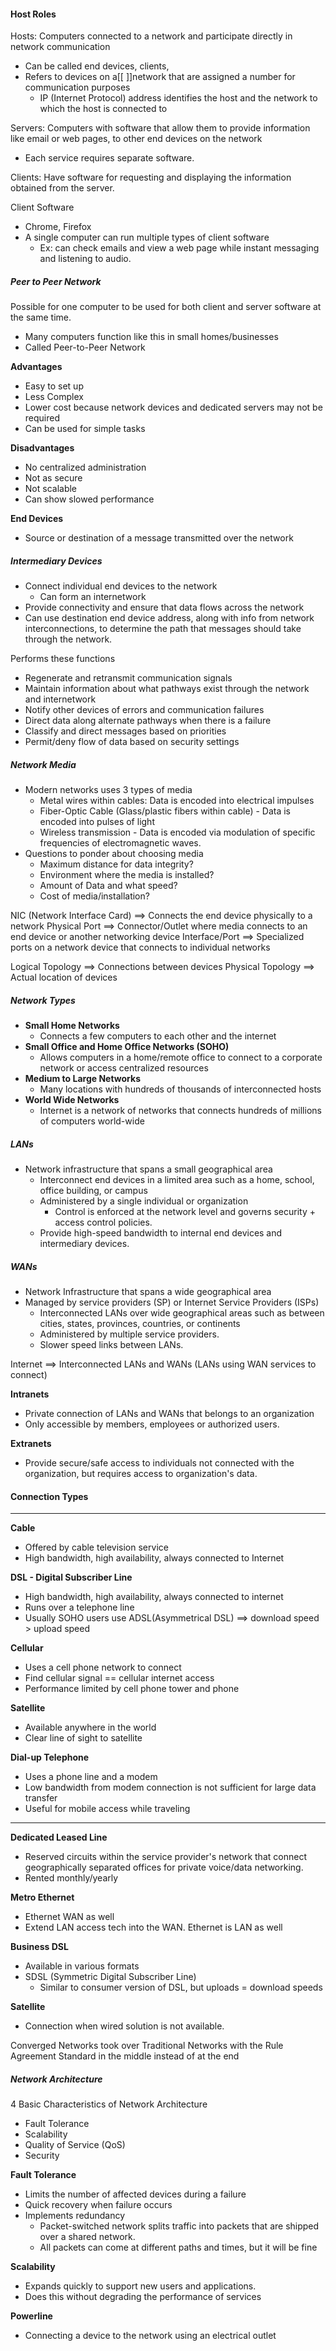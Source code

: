 #### Host Roles

Hosts: Computers connected to a network and participate directly in network communication
- Can be called end devices, clients,
- Refers to devices on a[[ ]]network that are assigned a number for communication purposes
	- IP (Internet Protocol) address identifies the host and the network to which the host is connected to

Servers: Computers with software that allow them to provide information like email or web pages, to other end devices on the network
- Each service requires separate software. 

Clients: Have software for requesting and displaying the information obtained from the server.



Client Software 
- Chrome, Firefox
- A single computer can run multiple types of client software
	- Ex: can check emails and view a web page while instant messaging and listening to audio.


##### Peer to Peer Network
Possible for one computer to be used for both client and server software at the same time. 
- Many computers function like this in small homes/businesses
- Called Peer-to-Peer Network

**Advantages**
- Easy to set up
- Less Complex
- Lower cost because network devices and dedicated servers may not be required
- Can be used for simple tasks

**Disadvantages**
- No centralized administration
- Not as secure
- Not scalable
- Can show slowed performance

**End Devices**
- Source or destination of a message transmitted over the network


##### Intermediary Devices
- Connect individual end devices to the network
	- Can form an internetwork
- Provide connectivity and ensure that data flows across the network
- Can use destination end device address, along with info from network interconnections, to determine the path that messages should take through the network.



Performs these functions
- Regenerate and retransmit communication signals
- Maintain information about what pathways exist through the network and internetwork
- Notify other devices of errors and communication failures
- Direct data along alternate pathways when there is a failure
- Classify and direct messages based on priorities
- Permit/deny flow of data based on security settings

##### Network Media
- Modern networks uses 3 types of media
	- Metal wires within cables: Data is encoded into electrical impulses
	- Fiber-Optic Cable (Glass/plastic fibers within cable) - Data is encoded into pulses of light
	- Wireless transmission - Data is encoded via modulation of specific frequencies of electromagnetic waves.
- Questions to ponder about choosing media
	- Maximum distance for data integrity?
	- Environment where the media is installed?
	- Amount of Data and what speed?
	- Cost of media/installation?

NIC (Network Interface Card) ==> Connects the end device physically to a network
Physical Port ==> Connector/Outlet where media connects to an end device or another networking device
Interface/Port ==> Specialized ports on a network device that connects to individual networks

Logical Topology ==> Connections between devices
Physical Topology ==> Actual location of devices


##### Network Types
- **Small Home Networks**
	- Connects a few computers to each other and the internet
- **Small Office and Home Office Networks (SOHO)**
	- Allows computers in a home/remote office to connect to a corporate network or access centralized resources
- **Medium to Large Networks**
	- Many locations with hundreds of thousands of interconnected hosts
- **World Wide Networks**
	- Internet is a network of networks that connects hundreds of millions of computers world-wide


##### LANs 
- Network infrastructure that spans a small geographical area
	- Interconnect end devices in a limited area such as a home, school, office building, or campus
	- Administered by a single individual or organization
		- Control is enforced at the network level and governs security + access control policies.
	- Provide high-speed bandwidth to internal end devices and intermediary devices.


##### WANs
- Network Infrastructure that spans a wide geographical area 
- Managed by service providers (SP) or Internet Service Providers (ISPs)
	- Interconnected LANs over wide geographical areas such as between cities, states, provinces, countries, or continents
	- Administered by multiple service providers.
	- Slower speed links between LANs.

Internet ==> Interconnected LANs and WANs (LANs using WAN services to connect)

**Intranets**
- Private connection of LANs and WANs that belongs to an organization
- Only accessible by members, employees or authorized users.

**Extranets**
- Provide secure/safe access to individuals not connected with the organization, but requires access to organization's data.

#### Connection Types

---

**Cable**
- Offered by cable television service
- High bandwidth, high availability, always connected to Internet

**DSL - Digital Subscriber Line**
- High bandwidth, high availability, always connected to internet
- Runs over a telephone line
- Usually SOHO users use ADSL(Asymmetrical DSL) ==> download speed > upload speed

**Cellular**
- Uses a cell phone network to connect
- Find cellular signal == cellular internet access
- Performance limited by cell phone tower and phone

**Satellite**
- Available anywhere in the world
- Clear line of sight to satellite

**Dial-up Telephone**
- Uses a phone line and a modem
- Low bandwidth from modem connection is not sufficient for large data transfer
- Useful for mobile access while traveling


---
**Dedicated Leased Line**
- Reserved circuits within the service provider's network that connect geographically separated offices for private voice/data networking.
- Rented monthly/yearly

**Metro Ethernet**
- Ethernet WAN as well
- Extend LAN access tech into the WAN. Ethernet is LAN as well

**Business DSL**
- Available in various formats
- SDSL (Symmetric Digital Subscriber Line)
	- Similar to consumer version of DSL, but uploads = download speeds

**Satellite**
- Connection when wired solution is not available.

Converged Networks took over Traditional Networks with the Rule Agreement Standard in the middle instead of at the end


##### Network Architecture

4 Basic Characteristics of Network Architecture
- Fault Tolerance
- Scalability
- Quality of Service (QoS)
- Security

**Fault Tolerance**
- Limits the number of affected devices during a failure
- Quick recovery when failure occurs
- Implements redundancy
	- Packet-switched network splits traffic into packets that are shipped over a shared network.
	- All packets can come at different paths and times, but it will be fine

**Scalability**
- Expands quickly to support new users and applications.
- Does this without degrading the performance of services



**Powerline**
- Connecting a device to the network using an electrical outlet